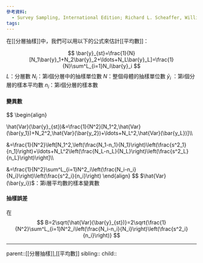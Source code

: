 ```yaml
---
參考資料:
  - Survey Sampling, International Edition; Richard L. Scheaffer, William Mendenhall. III
tags:
---
```

在[[分層抽樣]]中，我們可以用以下的公式來估計[[平均數]]：

$$
\bar{y}_{st}=\frac{1}{N}[N_1\bar{y}_1+N_2\bar{y}_2+\ldots+N_L\bar{y}_L]=\frac{1}{N}\sum^L_{i=1}N_i\bar{y}_i
$$
$L$：分層數
$N_i$：第i個分層中的抽樣單位數
$N$：整個母體的抽樣單位數
$\bar{y}_i$ ：第i個分層的樣本平均數
$n_i$：第i個分層的樣本數

#### 變異數
$$
\begin{align}

\hat{Var}(\bar{y}_{st})&=\frac{1}{N^2}[N_1^2\,\hat{Var}(\bar{y_1})+N_2^2\,\hat{Var}(\bar{y_2})+\ldots+N_L^2\,\hat{Var}(\bar{y_L})]\\\\

&=\frac{1}{N^2}\left[N_1^2\,\left(\frac{N_1-n_1}{N_1}\right)\left(\frac{s^2_1}{n_1}\right)+\ldots+N_L^2\left(\frac{N_L-n_L}{N_L}\right)\left(\frac{s^2_L}{n_L}\right)\right]\\\\

&=\frac{1}{N^2}\sum^L_{i=1}N^2_i\left(\frac{N_i-n_i}{N_i}\right)\left(\frac{s^2_i}{n_i}\right)
\end{align}
$$
$\hat{Var}(\bar{y_i})$：第i層平均數的樣本變異數
#### 抽樣誤差
在
$$
B=2\sqrt{\hat{Var}(\bar{y}_{st})}=2\sqrt{\frac{1}{N^2}\sum^L_{i=1}N^2_i\left(\frac{N_i-n_i}{N_i}\right)\left(\frac{s^2_i}{n_i}\right)}
$$
- - -
parent::[[分層抽樣]],[[平均數]]
sibling::
child::